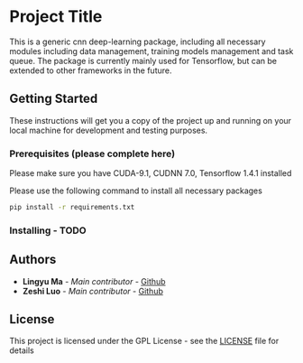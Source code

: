 # Project Title

This is a generic cnn deep-learning package, including all necessary modules including data management, training models 
management and task queue. The package is currently mainly used for Tensorflow, but can be extended to other frameworks 
in the future.

## Getting Started

These instructions will get you a copy of the project up and running on your local machine for development and testing 
purposes.

### Prerequisites (please complete here)
Please make sure you have CUDA-9.1, CUDNN 7.0, Tensorflow 1.4.1 installed

Please use the following command to install all necessary packages
```bash
pip install -r requirements.txt
```

### Installing - TODO

## Authors

* **Lingyu Ma** - *Main contributor* - [Github](https://github.com/LingyuMa/)
* **Zeshi Luo** - *Main contributor* - [Github](https://TOBEADDED)

## License
This project is licensed under the GPL License - see the [LICENSE](LICENSE) file for details
